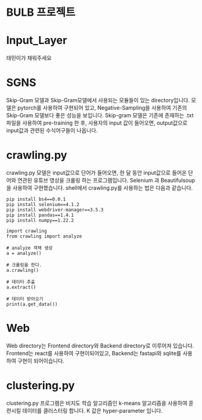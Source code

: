 # BULB 프로젝트


# Input_Layer
태민이가 채워주세요

# SGNS
Skip-Gram 모델과 Skip-Gram모델에서 사용되는 모듈들이 있는 directory입니다. 모델은 pytorch를 사용하여 구현되어 있고, Negative-Sampling을 사용하여 기존의 Skip-Gram 모델보다 좋은 성능을 보입니다. Skip-gram 모델은 기존에 존재하는 .txt 파일을 사용하여 pre-training 한 후, 사용자의 input 값이 들어오면, output값으로 input값과 관련된 수식어구들이 나옵니다.  


# crawling.py 

crawling.py 모델은 input값으로 단어가 들어오면, 한 달 동안 input값으로 들어온 단어와 연관된 유튜브 영상을 크롤링 하는 프로그램입니다. 
Selenium 과 Beautifulsoup을 사용하여 구현했습니다. 
shell에서 crawling.py를 사용하는 법은 다음과 같습니다.
```
pip install bs4==0.0.1
pip install selenium==4.1.2
pip install webdriver-manager==3.5.3
pip install pandas==1.4.1
pip install numpy==1.22.2

import crawling
from crawling import analyze

# analyze 객채 생성
a = analyze()

# 크롤링을 한다.
a.crawling()

# 데이터 추출
a.extract()

# 데이터 받아오기
print(a.get_data())
```
# Web

Web directory는 Frontend directory와 Backend directory로 이루어져 있습니다. Frontend는 react를 사용하여 구현이되어있고, Backend는 fastapi와 sqlite를 사용하여 구현이 되어이습니다.

# clustering.py
clustering.py 프로그램은 비지도 학습 알고리즘인 k-means 알고리즘을 사용하여 훈련시킬 데이터를 클러스터링 합니다. K 값은 hyper-parameter 입니다.
